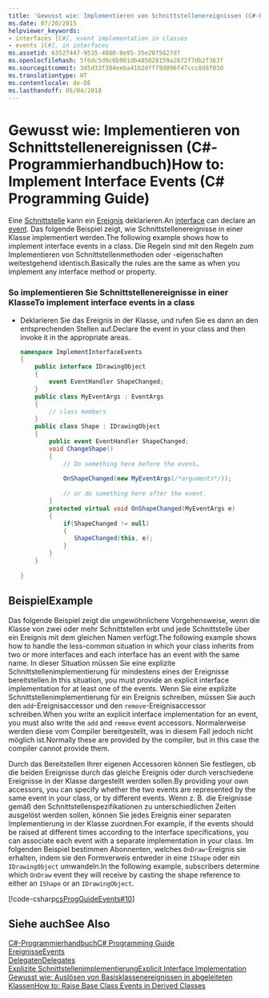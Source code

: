 ```yaml
---
title: 'Gewusst wie: Implementieren von Schnittstellenereignissen (C#-Programmierhandbuch)'
ms.date: 07/20/2015
helpviewer_keywords:
- interfaces [C#], event implementation in classes
- events [C#], in interfaces
ms.assetid: 63527447-9535-4880-8e95-35e2075827df
ms.openlocfilehash: 5f6dc5d9c0b901db485028159a2872f7db2f363f
ms.sourcegitcommit: 3d5d33f384eeba41b2dff79d096f47ccc8d8f03d
ms.translationtype: HT
ms.contentlocale: de-DE
ms.lasthandoff: 05/04/2018
---
```

# <a name="how-to-implement-interface-events-c-programming-guide"></a><span data-ttu-id="04fcc-102">Gewusst wie: Implementieren von Schnittstellenereignissen (C#-Programmierhandbuch)</span><span class="sxs-lookup"><span data-stu-id="04fcc-102">How to: Implement Interface Events (C# Programming Guide)</span></span>
<span data-ttu-id="04fcc-103">Eine [Schnittstelle](../../../csharp/language-reference/keywords/interface.md) kann ein [Ereignis](../../../csharp/language-reference/keywords/event.md) deklarieren.</span><span class="sxs-lookup"><span data-stu-id="04fcc-103">An [interface](../../../csharp/language-reference/keywords/interface.md) can declare an [event](../../../csharp/language-reference/keywords/event.md).</span></span> <span data-ttu-id="04fcc-104">Das folgende Beispiel zeigt, wie Schnittstellenereignisse in einer Klasse implementiert werden.</span><span class="sxs-lookup"><span data-stu-id="04fcc-104">The following example shows how to implement interface events in a class.</span></span> <span data-ttu-id="04fcc-105">Die Regeln sind mit den Regeln zum Implementieren von Schnittstellenmethoden oder -eigenschaften weitestgehend identisch.</span><span class="sxs-lookup"><span data-stu-id="04fcc-105">Basically the rules are the same as when you implement any interface method or property.</span></span>  
  
### <a name="to-implement-interface-events-in-a-class"></a><span data-ttu-id="04fcc-106">So implementieren Sie Schnittstellenereignisse in einer Klasse</span><span class="sxs-lookup"><span data-stu-id="04fcc-106">To implement interface events in a class</span></span>  
  
-   <span data-ttu-id="04fcc-107">Deklarieren Sie das Ereignis in der Klasse, und rufen Sie es dann an den entsprechenden Stellen auf.</span><span class="sxs-lookup"><span data-stu-id="04fcc-107">Declare the event in your class and then invoke it in the appropriate areas.</span></span>  
  
    ```csharp
    namespace ImplementInterfaceEvents  
    {  
        public interface IDrawingObject  
        {  
            event EventHandler ShapeChanged;  
        }  
        public class MyEventArgs : EventArgs   
        {  
            // class members  
        }  
        public class Shape : IDrawingObject  
        {  
            public event EventHandler ShapeChanged;  
            void ChangeShape()  
            {  
                // Do something here before the event…  
  
                OnShapeChanged(new MyEventArgs(/*arguments*/));  
  
                // or do something here after the event.   
            }  
            protected virtual void OnShapeChanged(MyEventArgs e)  
            {  
                if(ShapeChanged != null)  
                {  
                   ShapeChanged(this, e);  
                }  
            }  
        }  
  
    }  
    ```  
  
## <a name="example"></a><span data-ttu-id="04fcc-108">Beispiel</span><span class="sxs-lookup"><span data-stu-id="04fcc-108">Example</span></span>  
 <span data-ttu-id="04fcc-109">Das folgende Beispiel zeigt die ungewöhnlichere Vorgehensweise, wenn die Klasse von zwei oder mehr Schnittstellen erbt und jede Schnittstelle über ein Ereignis mit dem gleichen Namen verfügt.</span><span class="sxs-lookup"><span data-stu-id="04fcc-109">The following example shows how to handle the less-common situation in which your class inherits from two or more interfaces and each interface has an event with the same name.</span></span> <span data-ttu-id="04fcc-110">In dieser Situation müssen Sie eine explizite Schnittstellenimplementierung für mindestens eines der Ereignisse bereitstellen.</span><span class="sxs-lookup"><span data-stu-id="04fcc-110">In this situation, you must provide an explicit interface implementation for at least one of the events.</span></span> <span data-ttu-id="04fcc-111">Wenn Sie eine explizite Schnittstellenimplementierung für ein Ereignis schreiben, müssen Sie auch den `add`-Ereignisaccessor und den `remove`-Ereignisaccessor schreiben.</span><span class="sxs-lookup"><span data-stu-id="04fcc-111">When you write an explicit interface implementation for an event, you must also write the `add` and `remove` event accessors.</span></span> <span data-ttu-id="04fcc-112">Normalerweise werden diese vom Compiler bereitgestellt, was in diesem Fall jedoch nicht möglich ist.</span><span class="sxs-lookup"><span data-stu-id="04fcc-112">Normally these are provided by the compiler, but in this case the compiler cannot provide them.</span></span>  
  
 <span data-ttu-id="04fcc-113">Durch das Bereitstellen Ihrer eigenen Accessoren können Sie festlegen, ob die beiden Ereignisse durch das gleiche Ereignis oder durch verschiedene Ereignisse in der Klasse dargestellt werden sollen.</span><span class="sxs-lookup"><span data-stu-id="04fcc-113">By providing your own accessors, you can specify whether the two events are represented by the same event in your class, or by different events.</span></span> <span data-ttu-id="04fcc-114">Wenn z. B. die Ereignisse gemäß den Schnittstellenspezifikationen zu unterschiedlichen Zeiten ausgelöst werden sollen, können Sie jedes Ereignis einer separaten Implementierung in der Klasse zuordnen.</span><span class="sxs-lookup"><span data-stu-id="04fcc-114">For example, if the events should be raised at different times according to the interface specifications, you can associate each event with a separate implementation in your class.</span></span> <span data-ttu-id="04fcc-115">Im folgenden Beispiel bestimmen Abonnenten, welches `OnDraw`-Ereignis sie erhalten, indem sie den Formverweis entweder in eine `IShape` oder ein `IDrawingObject` umwandeln.</span><span class="sxs-lookup"><span data-stu-id="04fcc-115">In the following example, subscribers determine which `OnDraw` event they will receive by casting the shape reference to either an `IShape` or an `IDrawingObject`.</span></span>  
  
 [!code-csharp[csProgGuideEvents#10](../../../csharp/programming-guide/events/codesnippet/CSharp/how-to-implement-interface-events_1.cs)]  
  
## <a name="see-also"></a><span data-ttu-id="04fcc-116">Siehe auch</span><span class="sxs-lookup"><span data-stu-id="04fcc-116">See Also</span></span>  
 [<span data-ttu-id="04fcc-117">C#-Programmierhandbuch</span><span class="sxs-lookup"><span data-stu-id="04fcc-117">C# Programming Guide</span></span>](../../../csharp/programming-guide/index.md)  
 [<span data-ttu-id="04fcc-118">Ereignisse</span><span class="sxs-lookup"><span data-stu-id="04fcc-118">Events</span></span>](../../../csharp/programming-guide/events/index.md)  
 [<span data-ttu-id="04fcc-119">Delegaten</span><span class="sxs-lookup"><span data-stu-id="04fcc-119">Delegates</span></span>](../../../csharp/programming-guide/delegates/index.md)  
 [<span data-ttu-id="04fcc-120">Explizite Schnittstellenimplementierung</span><span class="sxs-lookup"><span data-stu-id="04fcc-120">Explicit Interface Implementation</span></span>](../../../csharp/programming-guide/interfaces/explicit-interface-implementation.md)  
 [<span data-ttu-id="04fcc-121">Gewusst wie: Auslösen von Basisklassenereignissen in abgeleiteten Klassen</span><span class="sxs-lookup"><span data-stu-id="04fcc-121">How to: Raise Base Class Events in Derived Classes</span></span>](../../../csharp/programming-guide/events/how-to-raise-base-class-events-in-derived-classes.md)
